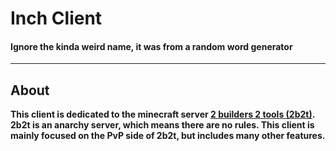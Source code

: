 <b><h1>Inch Client</h1><b>
  <h4>Ignore the kinda weird name, it was from a random word generator</h4>
<hr>
  
  <h2>About</h2>
<p>This client is dedicated to the minecraft server <b><a href="https://google.com/search?q=2b2t">2 builders 2 tools (2b2t)</a>. <br> 2b2t is an anarchy server, which means there are no rules. This client is mainly focused on the PvP side of 2b2t, but includes many other features.</p>
